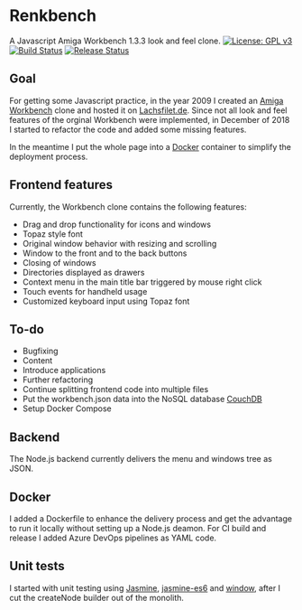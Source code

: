 # Renkbench
A Javascript Amiga Workbench 1.3.3 look and feel clone.
[![License: GPL v3](https://img.shields.io/badge/License-GPL%20v3-blue.svg)](https://github.com/lachsfilet/Renkbench/blob/master/LICENSE)
[![Build Status](https://dev.azure.com/janrenken/Renkbench/_apis/build/status/lachsfilet.Renkbench?branchName=master)](https://dev.azure.com/janrenken/Renkbench/_build/latest?definitionId=1&branchName=master)
[![Release Status](https://vsrm.dev.azure.com/janrenken/_apis/public/Release/badge/efce0c4b-a0fc-45d4-b52e-d8852f6bf714/2/3)](https://vsrm.dev.azure.com/janrenken/_apis/public/Release/badge/efce0c4b-a0fc-45d4-b52e-d8852f6bf714/2/3)

## Goal
For getting some Javascript practice, in the year 2009 I created an [Amiga Workbench](https://en.wikipedia.org/wiki/Workbench_(AmigaOS)#Workbench_1.x) clone and hosted it on [Lachsfilet.de](http://www.lachsfilet.de/).
Since not all look and feel features of the orginal Workbench were implemented, in December of 2018 I started to refactor the code and added some missing features.

In the meantime I put the whole page into a [Docker](https://www.docker.com/) container to simplify the deployment process.

## Frontend features
Currently, the Workbench clone contains the following features:

* Drag and drop functionality for icons and windows
* Topaz style font
* Original window behavior with resizing and scrolling
* Window to the front and to the back buttons
* Closing of windows
* Directories displayed as drawers
* Context menu in the main title bar triggered by mouse right click
* Touch events for handheld usage
* Customized keyboard input using Topaz font

## To-do
* Bugfixing
* Content
* Introduce applications
* Further refactoring
* Continue splitting frontend code into multiple files
* Put the workbench.json data into the NoSQL database [CouchDB](https://couchdb.apache.org/)
* Setup Docker Compose

## Backend
The Node.js backend currently delivers the menu and windows tree as JSON.

## Docker
I added a Dockerfile to enhance the delivery process and get the advantage to run it locally without setting up a Node.js deamon. For CI build and release I added Azure DevOps pipelines as YAML code.

## Unit tests
I started with unit testing using [Jasmine](https://github.com/jasmine/jasmine), [jasmine-es6](https://github.com/vinsonchuong/jasmine-es6) and [window](https://github.com/lukechilds/window), after I cut the createNode builder out of the monolith.